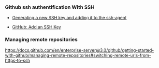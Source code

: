 ### Github ssh authentification With SSH
* [Generating a new SSH key and adding it to the ssh-agent](https://docs.github.com/en/enterprise-server@3.0/github/authenticating-to-github/generating-a-new-ssh-key-and-adding-it-to-the-ssh-agent)

* [GitHub: Add an SSH Key](https://www.youtube.com/watch?v=WgZIv5HI44o)


### Managing remote repositories
https://docs.github.com/en/enterprise-server@3.0/github/getting-started-with-github/managing-remote-repositories#switching-remote-urls-from-https-to-ssh
